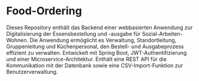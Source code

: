 # Food-Ordering
Dieses Repository enthält das Backend einer webbasierten Anwendung zur Digitalisierung der Essensbestellung und -ausgabe für Sozial-Arbeiten-Wohnen. Die Anwendung ermöglicht es Verwaltung, Standortleitung, Gruppenleitung und Küchenpersonal, den Bestell- und Ausgabeprozess effizient zu verwalten. Entwickelt mit Spring Boot, JWT-Authentifizierung und einer Microservice-Architektur. Enthält eine REST API für die Kommunikation mit der Datenbank sowie eine CSV-Import-Funktion zur Benutzerverwaltung.
